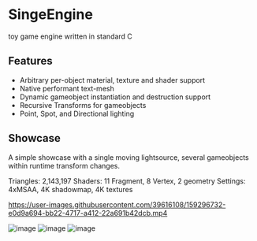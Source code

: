 # SingeEngine
toy game engine written in standard C

## Features
- Arbitrary per-object material, texture and shader support
- Native performant text-mesh
- Dynamic gameobject instantiation and destruction support
- Recursive Transforms for gameobjects
- Point, Spot, and Directional lighting

## Showcase
A simple showcase with a single moving lightsource, several gameobjects within runtime transform changes.  

Triangles: 2,143,197
Shaders: 11 Fragment, 8 Vertex, 2 geometry
Settings: 4xMSAA, 4K shadowmap, 4K textures



https://user-images.githubusercontent.com/39616108/159296732-e0d9a694-bb22-4717-a412-22a691b42dcb.mp4

![image](https://user-images.githubusercontent.com/39616108/159296987-42546536-40b3-41cf-acda-6c8fcd6a2976.png)
![image](https://user-images.githubusercontent.com/39616108/159297981-93227b85-9ccd-400a-8010-cc97b1c58d44.png)
![image](https://user-images.githubusercontent.com/39616108/159297552-cc77f63e-3e28-4855-aab3-7a7d63726c62.png)
